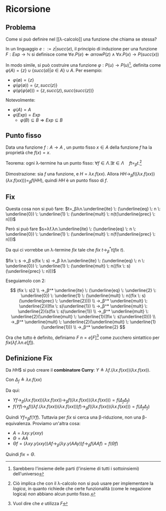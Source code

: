 # Ricorsione

## Problema

Come si può definire nel [[λ-calcolo]] una funzione che chiama se stessa?

In un linguaggio $e::=z|succ(e)$, il principio di induzione per una funzione $F:Exp → ℕ$ si definisce come $∀e. P(e) ⇐arrow P(z) ∧ ∀x.P(x) → P(succ(x))$

In modo simile, si può costruire una funzione $φ: P(u) → P(u)$[^1], definita come $φ(A)=\{z\} ∪ \{succ(a)|a ∈ A\} ∪ A$. Per esempio:
- $φ(∅)=\{z\}$
- $φ(φ(∅))=\{z, succ(z)\}$
- $φ(φ(φ(∅)))=\{z, succ(z), succ(succ(z))\}$

Notevolmente:
- $φ(A)=A$
- $φ(Exp)=Exp$
	- $φ(B) ⊆ B⇒Exp ⊆ B$

## Punto fisso

Data una funzione $f:A → A$ , un punto fisso $x ∈ A$ della funzione $f$ ha la proprietà che $f(x)=x$.

Teorema: ogni λ-termine ha un punto fisso: $∀f ∈ Λ.∃ t ∈ Λ \quad ft=_β t$.[^2]

Dimostrazione: sia $f$ una funzione, e $H=λx.f(xx)$. Allora $HH →_β f((λx.f(xx))(λx.f(xx)))=_β f(HH)$, quindi $HH$ è un punto fisso di $f$.

## Fix

Questa cosa non si può fare: $t=_βλn.\underline{ite} \: (\underline{eq} \: n \: \underline{0}) \: \underline{1} \: (\underline{mult} \: n(t(\underline{prec} \: n)))$

Però si può fare $s=λf.λn.\underline{ite} \: (\underline{eq} \: n \: \underline{0}) \: \underline{1} \: (\underline{mult} \: n(f(\underline{prec} \: n)))$

Da qui ci vorrebbe un λ-termine $fix$ tale che $fix \: t →_β^* t(fix \: t)$.

$fix \: s →_β s(fix \: s) →_β λn.\underline{ite} \: (\underline{eq} \: n \: \underline{0}) \: \underline{1} \: (\underline{mult} \: n((fix \: s)(\underline{prec} \: n)))$

Eseguiamolo con 2:

$$
(fix \: s)2 \\
→_β^* \underline{ite} \: (\underline{eq} \: \underline{2} \: \underline{0}) \: \underline{1} \: (\underline{mult} \: n((fix \: s)(\underline{prec} \: \underline{2}))) \\
→_β^* \underline{mult} \: \underline{2}((fix \: s)\underline{1}) \\
→_β^* \underline{mult} \: \underline{2}(s(fix \: s)\underline{1}) \\
→_β^* \underline{mult} \: \underline{2}(\underline{mult} \: \underline{1}((fix \: s)\underline{0})) \\
→_β^* \underline{mult} \: \underline{2}(\underline{mult} \: \underline{1}(\underline{1})) \\
→_β^* \underline{2}
$$

Ora che tutto è definito, definiamo $F \: n=e[F]$[^3] come zucchero sintattico per $fix(λf.λn.e[f])$.

## Definizione Fix

Da $HH$$ si può creare il **combinatore Curry**: $Y ≜ λf.(λx.f(xx))(λx.f(xx))$.

Con $Δ_f ≜ λx.f(xx)$

Da qui:
- $Yf →_β (λx.f(xx))(λx.f(xx)) →_β f((λx.f(xx))(λx.f(xx)))=f(Δ_fΔ_f)$
- $f(Yf) →_β f((λf.(λx.f(xx))(λx.f(xx)))f) →_β f((λx.f(xx))(λx.f(xx)))=f(Δ_fΔ_f)$

Quindi $Yf =_β f(Yf)$. Tuttavia per $fix$ si cerca una β-riduzione, non una β-equivalenza. Proviamo un'altra cosa:
- $A=λxy.y(xxy)$
- $Θ=AA$
- $Θf=(λxy.y(xxy))Af →_β (λy.y(AAy))f →_β f(AAf)=f(Θf)$

Quindi $fix=Θ$.

[^1]: Sarebbero l'insieme delle parti (l'insieme di tutti i sottoinsiemi) dell'universo
[^2]: Ciò implica che con il λ-calcolo non si può usare per implementare la *logica*, in quanto richiede che certe funzionalità (come le negazione logica) *non* abbiano alcun punto fisso.
[^3]: Vuol dire che $e$ utilizza $F$

